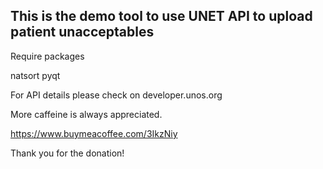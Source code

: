 ## This is the demo tool to use UNET API to upload patient unacceptables

Require packages 

natsort
pyqt
 
 
For API details please check on developer.unos.org

More caffeine  is always appreciated.

https://www.buymeacoffee.com/3IkzNiy

Thank you for the donation!
